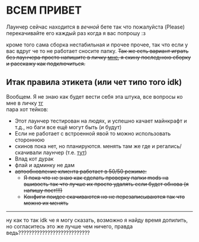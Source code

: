 # ВСЕМ ПРИВЕТ

Лаунчер сейчас находится в *вечной* бете так что пожалуйста (Please) перекачивайте его каждый раз когда я вас попрошу :з

кроме того сама сборка нестабильная и прочее прочее, так что если у вас вдруг че то не работает сносите папку. ~~Так же есть вариант играть без лаунчера
просто напишите в личку [мне](https://t.me/vandercat), я скину последнюю сборку и расскажу как
подключиться.~~

## Итак правила этикета (или чет типо того idk)
Вообщем. Я не знаю как будет вести себя эта штука, все вопросы ко мне в личку [тг](https://t.me/VanderCat)  
пара хот тейков:
- Этот лаунчер тестирован на людях, и успешно качает майнкрафт и т.д., но баги все ещё могут быть (и будут)
- Если не работает с встроенной явой то можно использовать стороннюю
- скинов пока нет, но планируются. менять там же где и регались/скачивали лаунчер (т.е. [тут](https://starlight.vanderc.at/))
- Влад кот дурак
- флай и админку не дам
- ~~автообновление клиента работает в 50/50 режиме:~~
    - ~~Я пока что не знаю как сделать проверку папки mods на вшивость так что лучше их просто удалять если будет обнова (я напишу пост!!!)~~
    - ~~Конфиги поидее скачиваются но не перезаписываются так что можно их менять~~

----
ну как то так idk че я могу сказать, возможно я найду время допилить, но согласитесь это же лучше чем ничего, правда ведь???????????????????????????